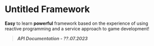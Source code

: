 # Untitled Framework
**Easy** to learn **powerful** framework based on the experience of using reactive programming and a service approach to game development!

> ***API Documentation - ??.07.2023***